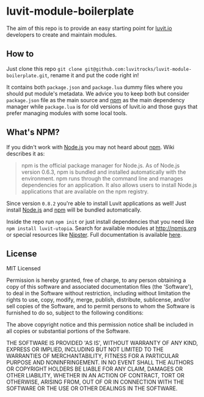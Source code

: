 # luvit-module-boilerplate

The aim of this repo is to provide an easy starting point for [luvit.io](http://luvit.io) developers to create and maintain modules.

## How to

Just clone this repo ``git clone git@github.com:luvitrocks/luvit-module-boilerplate.git``, rename it and put the code right in! 

It contains both ``package.json`` and ``package.lua`` dummy files where you should put module's metadata. We advice you to keep both but consider ``package.json`` file as the main source and [npm](http://npmjs.org) as the main dependency manager while ``package.lua`` is for old versions of luvit.io and those guys that prefer managing modules with some local tools.

## What's NPM?

If you didn't work with [Node.js](http://nodejs.org) you may not heard about [npm](http://npmjs.org). Wiki describes it as:

> npm is the official package manager for Node.js. As of Node.js version 0.6.3, npm is bundled and installed automatically with the environment. npm runs through the command line and manages dependencies for an application. It also allows users to install Node.js applications that are available on the npm registry.

Since version ``0.8.2`` you're able to install Luvit applications as well! Just install [Node.js](http://nodejs.org) and [npm](http://npmjs.org) will be bundled automatically.

Inside the repo run ``npm init`` or just install dependencies that you need like ``npm install luvit-utopia``. Search for available modules at http://npmjs.org or special resources like [Nipster](http://eirikb.github.io/nipster/). Full documentation is available [here](https://www.npmjs.org/doc/).

## License

MIT Licensed

Permission is hereby granted, free of charge, to any person obtaining
a copy of this software and associated documentation files (the
'Software'), to deal in the Software without restriction, including
without limitation the rights to use, copy, modify, merge, publish,
distribute, sublicense, and/or sell copies of the Software, and to
permit persons to whom the Software is furnished to do so, subject to
the following conditions:

The above copyright notice and this permission notice shall be
included in all copies or substantial portions of the Software.

THE SOFTWARE IS PROVIDED 'AS IS', WITHOUT WARRANTY OF ANY KIND,
EXPRESS OR IMPLIED, INCLUDING BUT NOT LIMITED TO THE WARRANTIES OF
MERCHANTABILITY, FITNESS FOR A PARTICULAR PURPOSE AND NONINFRINGEMENT.
IN NO EVENT SHALL THE AUTHORS OR COPYRIGHT HOLDERS BE LIABLE FOR ANY
CLAIM, DAMAGES OR OTHER LIABILITY, WHETHER IN AN ACTION OF CONTRACT,
TORT OR OTHERWISE, ARISING FROM, OUT OF OR IN CONNECTION WITH THE
SOFTWARE OR THE USE OR OTHER DEALINGS IN THE SOFTWARE.
